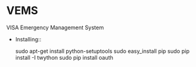 VEMS
====

VISA Emergency Management System


* Installing::

   sudo apt-get install python-setuptools
   sudo easy_install pip
   sudo pip install -I twython
   sudo pip install oauth
